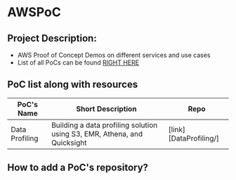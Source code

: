 # AWSPoC

## Project Description:

- AWS Proof of Concept Demos on different services and use cases
- List of all PoCs can be found [RIGHT HERE](https://docs.google.com/spreadsheets/d/1KzH7YDzqE3W_jQefY1ql2BIvUh5RVWGt83-tTCmYD9U/edit#gid=0)

## PoC list along with resources

|  PoC's Name | Short Description | Repo |
|---|---|---|
| Data Profiling  | Building a data profiling solution using S3, EMR, Athena, and Quicksight|[link][DataProfiling/]|


## How to add a PoC's repository?
